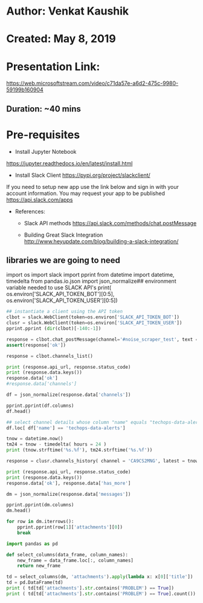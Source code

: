
Author: Venkat Kaushik
=======

Created: May 8, 2019
========

Presentation Link: 
==================
https://web.microsoftstream.com/video/c71da57e-a6d2-475c-9980-59199b160904

Duration: ~40 mins
---------

Pre-requisites
==============

* Install Jupyter Notebook

https://jupyter.readthedocs.io/en/latest/install.html

* Install Slack Client
https://pypi.org/project/slackclient/

If you need to setup new app use the link below and sign in with your account information. 
You may request your app to be published 
https://api.slack.com/apps 

* References: 

  * Slack API methods
https://api.slack.com/methods/chat.postMessage

  * Building Great Slack Integration
http://www.heyupdate.com/blog/building-a-slack-integration/

## libraries we are going to need
import os
import slack
import pprint
from datetime import datetime, timedelta
from pandas.io.json import json_normalize## environment variable needed to use SLACK API's
print( os.environ['SLACK_API_TOKEN_BOT'][0:5], os.environ['SLACK_API_TOKEN_USER'][0:5])                              

```python
## instantiate a client using the API token
clbot = slack.WebClient(token=os.environ['SLACK_API_TOKEN_BOT'])
clusr = slack.WebClient(token=os.environ['SLACK_API_TOKEN_USER'])
pprint.pprint (dir(clbot)[-140:-1])
```


```python
response = clbot.chat_postMessage(channel='#noise_scraper_test', text = "hi")
assert(response['ok'])
```


```python
response = clbot.channels_list()
```


```python
print (response.api_url, response.status_code)
print (response.data.keys())
response.data['ok']
#response.data['channels']
```


```python
df = json_normalize(response.data['channels'])
```


```python
pprint.pprint(df.columns)
df.head()
```


```python
## select channel details whose column "name" equals "techops-data-alerts"
df.loc[ df['name'] == 'techops-data-alerts']
```


```python
tnow = datetime.now()
tm24 = tnow - timedelta( hours = 24 )
print (tnow.strftime('%s.%f'), tm24.strftime('%s.%f'))
```


```python
response = clusr.channels_history( channel = 'CA9CS2MNG', latest = tnow.strftime('%s.%f'), oldest = tm24.strftime('%s.%f') )
```


```python
print (response.api_url, response.status_code)
print (response.data.keys())
response.data['ok'], response.data['has_more']
```


```python
dm = json_normalize(response.data['messages'])
```


```python
pprint.pprint(dm.columns)
dm.head()
```


```python
for row in dm.iterrows():
    pprint.pprint(row[1]['attachments'][0])
    break
```


```python
import pandas as pd

def select_columns(data_frame, column_names):
    new_frame = data_frame.loc[:, column_names]
    return new_frame

td = select_columns(dm, 'attachments').apply(lambda x: x[0]['title'])
td = pd.DataFrame(td) 
print ( td[td['attachments'].str.contains('PROBLEM') == True])
print ( td[td['attachments'].str.contains('PROBLEM') == True].count())
```
